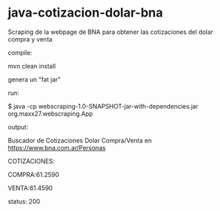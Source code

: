 # java-cotizacion-dolar-bna
Scraping de la webpage de BNA para obtener las cotizaciones del dolar compra y venta


compile:

mvn clean install

genera un "fat jar"


run:

$ java -cp webscraping-1.0-SNAPSHOT-jar-with-dependencies.jar org.maxx27.webscraping.App


output:

Buscador de Cotizaciones Dolar Compra/Venta en https://www.bna.com.ar/Personas

COTIZACIONES:

COMPRA:61.2590

VENTA:61.4590

status: 200
